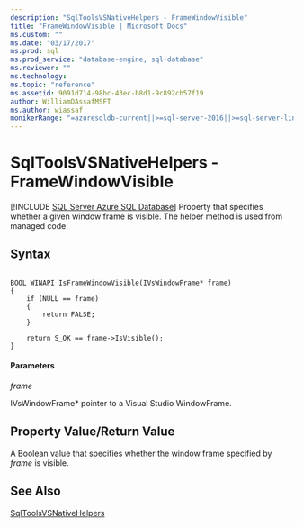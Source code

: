 ```yaml
---
description: "SqlToolsVSNativeHelpers - FrameWindowVisible"
title: "FrameWindowVisible | Microsoft Docs"
ms.custom: ""
ms.date: "03/17/2017"
ms.prod: sql
ms.prod_service: "database-engine, sql-database"
ms.reviewer: ""
ms.technology: 
ms.topic: "reference"
ms.assetid: 9091d714-98bc-43ec-b8d1-9c892cb57f19
author: WilliamDAssafMSFT
ms.author: wiassaf
monikerRange: "=azuresqldb-current||>=sql-server-2016||>=sql-server-linux-2017||=azuresqldb-mi-current"
---
```

# SqlToolsVSNativeHelpers - FrameWindowVisible
[!INCLUDE [SQL Server Azure SQL Database](../includes/applies-to-version/sql-asdb.md)]
  Property that specifies whether a given window frame is visible. The helper method is used from managed code.  
  
## Syntax  
  
```  
  
BOOL WINAPI IsFrameWindowVisible(IVsWindowFrame* frame)  
{  
    if (NULL == frame)  
    {  
        return FALSE;  
    }  
  
    return S_OK == frame->IsVisible();  
}  
```  
  
#### Parameters  
 *frame*  
  
 IVsWindowFrame* pointer to a Visual Studio WindowFrame.  
  
## Property Value/Return Value  
 A Boolean value that specifies whether the window frame specified by *frame* is visible.  
  
## See Also  
 [SqlToolsVSNativeHelpers](../relational-databases/sqltoolsvsnativehelpers.md)  
  
  
